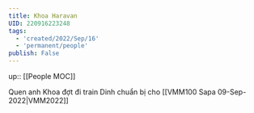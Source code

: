 ```yaml
---
title: Khoa Haravan
UID: 220916223248
tags:
  - 'created/2022/Sep/16'
  - 'permanent/people'
publish: False
---
```

up:: [[People MOC]]

Quen anh Khoa đợt đi train Dinh chuẩn bị cho [[VMM100 Sapa 09-Sep-2022|VMM2022]]
